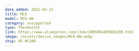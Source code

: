```yaml
---
date_added: 2021-03-12
title: MC6
model: MC6-HW
category: unsupported
type: Thermostat
link: https://www.aliexpress.com/item/1005001805886199.html
image: /assets/device_images/MC6-HW.webp
chip: HF-MC300
---
```

